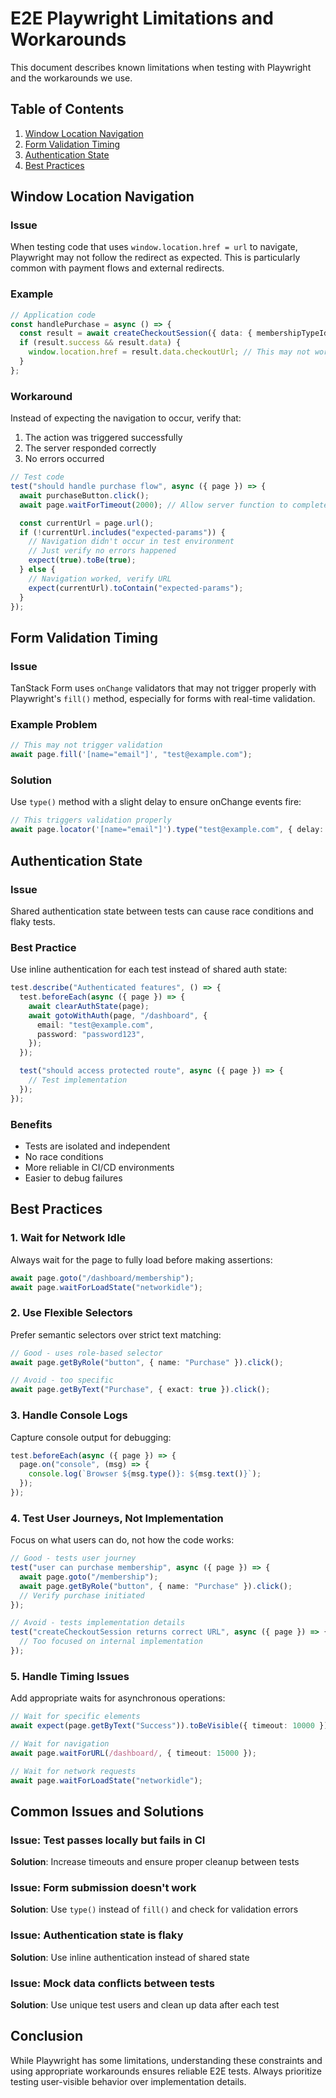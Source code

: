 # E2E Playwright Limitations and Workarounds

This document describes known limitations when testing with Playwright and the workarounds we use.

## Table of Contents

1. [Window Location Navigation](#window-location-navigation)
2. [Form Validation Timing](#form-validation-timing)
3. [Authentication State](#authentication-state)
4. [Best Practices](#best-practices)

## Window Location Navigation

### Issue

When testing code that uses `window.location.href = url` to navigate, Playwright may not follow the redirect as expected. This is particularly common with payment flows and external redirects.

### Example

```typescript
// Application code
const handlePurchase = async () => {
  const result = await createCheckoutSession({ data: { membershipTypeId } });
  if (result.success && result.data) {
    window.location.href = result.data.checkoutUrl; // This may not work in tests
  }
};
```

### Workaround

Instead of expecting the navigation to occur, verify that:

1. The action was triggered successfully
2. The server responded correctly
3. No errors occurred

```typescript
// Test code
test("should handle purchase flow", async ({ page }) => {
  await purchaseButton.click();
  await page.waitForTimeout(2000); // Allow server function to complete

  const currentUrl = page.url();
  if (!currentUrl.includes("expected-params")) {
    // Navigation didn't occur in test environment
    // Just verify no errors happened
    expect(true).toBe(true);
  } else {
    // Navigation worked, verify URL
    expect(currentUrl).toContain("expected-params");
  }
});
```

## Form Validation Timing

### Issue

TanStack Form uses `onChange` validators that may not trigger properly with Playwright's `fill()` method, especially for forms with real-time validation.

### Example Problem

```typescript
// This may not trigger validation
await page.fill('[name="email"]', "test@example.com");
```

### Solution

Use `type()` method with a slight delay to ensure onChange events fire:

```typescript
// This triggers validation properly
await page.locator('[name="email"]').type("test@example.com", { delay: 50 });
```

## Authentication State

### Issue

Shared authentication state between tests can cause race conditions and flaky tests.

### Best Practice

Use inline authentication for each test instead of shared auth state:

```typescript
test.describe("Authenticated features", () => {
  test.beforeEach(async ({ page }) => {
    await clearAuthState(page);
    await gotoWithAuth(page, "/dashboard", {
      email: "test@example.com",
      password: "password123",
    });
  });

  test("should access protected route", async ({ page }) => {
    // Test implementation
  });
});
```

### Benefits

- Tests are isolated and independent
- No race conditions
- More reliable in CI/CD environments
- Easier to debug failures

## Best Practices

### 1. Wait for Network Idle

Always wait for the page to fully load before making assertions:

```typescript
await page.goto("/dashboard/membership");
await page.waitForLoadState("networkidle");
```

### 2. Use Flexible Selectors

Prefer semantic selectors over strict text matching:

```typescript
// Good - uses role-based selector
await page.getByRole("button", { name: "Purchase" }).click();

// Avoid - too specific
await page.getByText("Purchase", { exact: true }).click();
```

### 3. Handle Console Logs

Capture console output for debugging:

```typescript
test.beforeEach(async ({ page }) => {
  page.on("console", (msg) => {
    console.log(`Browser ${msg.type()}: ${msg.text()}`);
  });
});
```

### 4. Test User Journeys, Not Implementation

Focus on what users can do, not how the code works:

```typescript
// Good - tests user journey
test("user can purchase membership", async ({ page }) => {
  await page.goto("/membership");
  await page.getByRole("button", { name: "Purchase" }).click();
  // Verify purchase initiated
});

// Avoid - tests implementation details
test("createCheckoutSession returns correct URL", async ({ page }) => {
  // Too focused on internal implementation
});
```

### 5. Handle Timing Issues

Add appropriate waits for asynchronous operations:

```typescript
// Wait for specific elements
await expect(page.getByText("Success")).toBeVisible({ timeout: 10000 });

// Wait for navigation
await page.waitForURL(/dashboard/, { timeout: 15000 });

// Wait for network requests
await page.waitForLoadState("networkidle");
```

## Common Issues and Solutions

### Issue: Test passes locally but fails in CI

**Solution**: Increase timeouts and ensure proper cleanup between tests

### Issue: Form submission doesn't work

**Solution**: Use `type()` instead of `fill()` and check for validation errors

### Issue: Authentication state is flaky

**Solution**: Use inline authentication instead of shared state

### Issue: Mock data conflicts between tests

**Solution**: Use unique test users and clean up data after each test

## Conclusion

While Playwright has some limitations, understanding these constraints and using appropriate workarounds ensures reliable E2E tests. Always prioritize testing user-visible behavior over implementation details.
